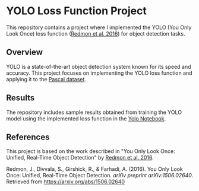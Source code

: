 # YOLO Loss Function Project

This repository contains a project where I implemented the YOLO (You Only Look Once) loss function ([Redmon et al. 2016](#ref1)) for object detection tasks.

## Overview
YOLO is a state-of-the-art object detection system known for its speed and accuracy. This project focuses on implementing the YOLO loss function and applying it to the [Pascal dataset](http://host.robots.ox.ac.uk/pascal/VOC/voc2007/).

## Results
The repository includes sample results obtained from training the YOLO model using the implemented loss function in the [Yolo Notebook](https://github.com/Sai271828/Projects/blob/master/YOLO/Yolo%20notebook.pdf).

## References
This project is based on the work described in "You Only Look Once: Unified, Real-Time Object Detection" by [Redmon et al. 2016](#ref1).

<a name="ref1"></a>Redmon, J., Divvala, S., Girshick, R., & Farhadi, A. (2016). You Only Look Once: Unified, Real-Time Object Detection. *arXiv preprint arXiv:1506.02640*. Retrieved from https://arxiv.org/abs/1506.02640 


